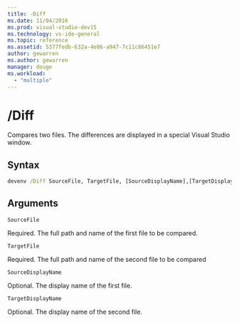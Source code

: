 ```yaml
---
title: -Diff
ms.date: 11/04/2016
ms.prod: visual-studio-dev15
ms.technology: vs-ide-general
ms.topic: reference
ms.assetid: 5377fedb-632a-4e86-a947-7c11c86451e7
author: gewarren
ms.author: gewarren
manager: douge
ms.workload:
  - "multiple"
---
```

# /Diff
Compares two files. The differences are displayed in a special Visual Studio window.

## Syntax

```cmd
devenv /Diff SourceFile, TargetFile, [SourceDisplayName],[TargetDisplayName]
```

## Arguments
 `SourceFile`

 Required. The full path and name of the first file to be compared.

 `TargetFile`

 Required. The full path and name of the second file to be compared

 `SourceDisplayName`

 Optional. The display name of the first file.

 `TargetDisplayName`

 Optional. The display name of the second file.
